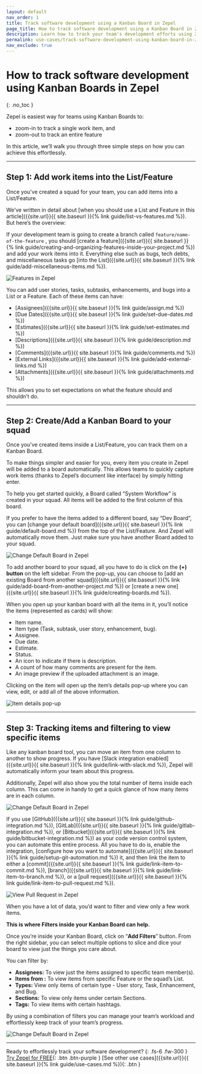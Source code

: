 ```yaml
---
layout: default
nav_order: 1
title: Track software development using a Kanban Board in Zepel
page_title: How to track software development using a Kanban Board in Zepel?
description: Learn how to track your team's development efforts using Zepel's kanban board. Follow this three-step guide to get started quickly.
permalink: use-cases/track-software-development-using-kanban-board-in-zepel/
nav_exclude: true
---
```


# How to track software development using Kanban Boards in Zepel
{: .no_toc }

Zepel is easiest way for teams using Kanban Boards to:
- zoom-in to track a single work item, and
- zoom-out to track an entire feature

In this article, we’ll walk you through three simple steps on how you can achieve this effortlessly.

---

## Step 1: Add work items into the List/Feature

Once you’ve created a squad for your team, you can add items into a List/Feature. 

We’ve written in detail about [when you should use a List and Feature in this article]({{site.url}}{{ site.baseurl }}{% link guide/list-vs-features.md %}). But here’s the overview:

If your development team is going to create a branch called `feature/name-of-the-feature` , you should [create a feature]({{site.url}}{{ site.baseurl }}{% link guide/creating-and-organizing-features-inside-your-project.md %}) and add your work items into it. Everything else such as bugs, tech debts, and miscellaneous tasks go [into the List]({{site.url}}{{ site.baseurl }}{% link guide/add-miscellaneous-items.md %}).

![Features in Zepel](/guide/assets/uploads/zepel-features-new.png)

You can add user stories, tasks, subtasks, enhancements, and bugs into a List or a Feature. Each of these items can have:

- [Assignees]({{site.url}}{{ site.baseurl }}{% link guide/assign.md %})
- [Due Dates]({{site.url}}{{ site.baseurl }}{% link guide/set-due-dates.md %})
- [Estimates]({{site.url}}{{ site.baseurl }}{% link guide/set-estimates.md %})
- [Descriptions]({{site.url}}{{ site.baseurl }}{% link guide/description.md %})
- [Comments]({{site.url}}{{ site.baseurl }}{% link guide/comments.md %})
- [External Links]({{site.url}}{{ site.baseurl }}{% link guide/add-external-links.md %})
- [Attachments]({{site.url}}{{ site.baseurl }}{% link guide/attachments.md %})

This allows you to set expectations on what the feature should and shouldn’t do.

---

## Step 2: Create/Add a Kanban Board to your squad

Once you’ve created items inside a List/Feature, you can track them on a Kanban Board. 

To make things simpler and easier for you, every item you create in Zepel will be added to a board automatically. This allows teams to quickly capture work items (thanks to Zepel’s document like interface) by simply hitting enter. 

To help you get started quickly, a Board called “System Workflow” is created in your squad. All items will be added to the first column of this board. 

If you prefer to have the items added to a different board, say “Dev Board”, you can [change your default board]({{site.url}}{{ site.baseurl }}{% link guide/default-board.md %}) from the top of the List/Feature. And Zepel will automatically move them. Just make sure you have another Board added to your squad.

![Change Default Board in Zepel](/guide/assets/uploads/zepel-change-default-board.png)

To add another board to your squad, all you have to do is click on the **(+) button** on the left sidebar. From the pop-up, you can choose to [add an existing Board from another squad]({{site.url}}{{ site.baseurl }}{% link guide/add-board-from-another-project.md %}) or [create a new one]({{site.url}}{{ site.baseurl }}{% link guide/creating-boards.md %}).

When you open up your kanban board with all the items in it, you’ll notice the items (represented as cards) will show:

- Item name.
- Item type (Task, subtask, user story, enhancement, bug).
- Assignee.
- Due date.
- Estimate.
- Status.
- An icon to indicate if there is description.
- A count of how many comments are present for the item.
- An image preview if the uploaded attachment is an image.

Clicking on the item will open up the item’s details pop-up where you can view, edit, or add all of the above information. 

![Item details pop-up](/guide/assets/uploads/item-descriptions.png "Item details pop-up")

---

## Step 3: Tracking items and filtering to view specific items

Like any kanban board tool, you can move an item from one column to another to show progress. If you have [Slack integration enabled]({{site.url}}{{ site.baseurl }}{% link guide/link-with-slack.md %}), Zepel will automatically inform your team about this progress.

Additionally, Zepel will also show you the total number of items inside each column. This can come in handy to get a quick glance of how many items are in each column.

![Change Default Board in Zepel](/guide/assets/uploads/zepel-kanban-boaards.png)

If you use [GitHub]({{site.url}}{{ site.baseurl }}{% link guide/github-integration.md %}), [GitLab]({{site.url}}{{ site.baseurl }}{% link guide/gitlab-integration.md %}), or [Bitbucket]({{site.url}}{{ site.baseurl }}{% link guide/bitbucket-integration.md %}) as your code version control system, you can automate this entire process. All you have to do is, enable the integration, [configure how you want to automate]({{site.url}}{{ site.baseurl }}{% link guide/setup-git-automation.md %}) it, and then link the item to either a [commit]({{site.url}}{{ site.baseurl }}{% link guide/link-item-to-commit.md %}), [branch]({{site.url}}{{ site.baseurl }}{% link guide/link-item-to-branch.md %}), or a [pull request]({{site.url}}{{ site.baseurl }}{% link guide/link-item-to-pull-request.md %}).

![View Pull Request in Zepel](/guide/assets/uploads/zepel-pull-request-opened.png "View Pull Request")

When you have a lot of data, you’d want to filter and view only a few work items.

**This is where Filters inside your Kanban Board can help.**

Once you’re inside your Kanban Board, click on “**Add Filters**” button. From the right sidebar, you can select multiple options to slice and dice your board to view just the things you care about.

You can filter by:

* **Assignees:** To view just the items assigned to specific team member(s).
* **Items from :** To view items from specific Feature or the squad’s List.
* **Types:** View only items of certain type - User story, Task, Enhancement, and Bug.
* **Sections:** To view only items under certain Sections.
* **Tags:** To view items with certain hashtags.

By using a combination of filters you can manage your team’s workload and effortlessly keep track of your team’s progress. 

![Change Default Board in Zepel](/guide/assets/uploads/zepel-filter-for-boards.png)

---

Ready to effortlessly track your software development?
{: .fs-6 .fw-300 }
[Try Zepel for FREE](https://zepel.io/?utm_source=zepelguide&utm_medium=usecases&utm_campaign=how-to-run-sprints){: .btn .btn-purple } 
[See other use cases]({{site.url}}{{ site.baseurl }}{% link guide/use-cases.md %}){: .btn }